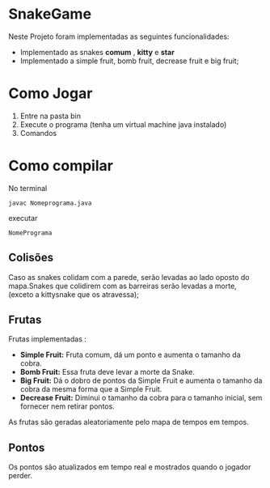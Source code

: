 # SnakeGame

Neste Projeto foram implementadas as seguintes funcionalidades:

- Implementado as snakes **comum** , **kitty** e **star**
- Implementado a simple fruit, bomb fruit, decrease fruit e big fruit;


# Como Jogar

1. Entre na pasta bin
2. Execute o programa (tenha um virtual machine java instalado)
3. Comandos

# Como compilar

No terminal

```javac Nomeprograma.java```

executar

```NomePrograma```
## Colisões

Caso as snakes colidam com a parede, serão levadas ao lado oposto do mapa.Snakes que colidirem com as barreiras serão levadas a morte, (exceto a kittysnake que os atravessa);

## Frutas

Frutas implementadas :

* **Simple Fruit:** Fruta comum, dá um ponto e aumenta o tamanho da cobra.
* **Bomb Fruit:** Essa fruta deve levar a morte da Snake.
* **Big Fruit:** Dá o dobro de pontos da Simple Fruit e aumenta o tamanho da cobra da mesma forma que a Simple Fruit.
* **Decrease Fruit:** Diminui o tamanho da cobra para o tamanho inicial, sem fornecer nem retirar pontos.

As frutas são geradas aleatoriamente pelo mapa de tempos em tempos.

## Pontos

Os pontos são atualizados em tempo real e mostrados quando o jogador perder.


